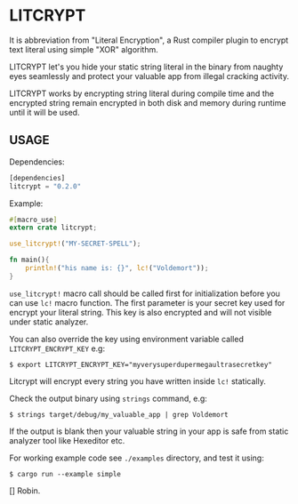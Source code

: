 LITCRYPT
===========

It is abbreviation from "Literal Encryption", a Rust compiler plugin to encrypt
text literal using simple "XOR" algorithm.

LITCRYPT let's you hide your static string literal in the binary from naughty eyes seamlessly
and protect your valuable app from illegal cracking activity.

LITCRYPT works by encrypting string literal during compile time and the encrypted
string remain encrypted in both disk and memory during runtime until it will be used.

USAGE
-----

Dependencies:

```rust
[dependencies]
litcrypt = "0.2.0"
```

Example:

```rust
#[macro_use]
extern crate litcrypt;

use_litcrypt!("MY-SECRET-SPELL");

fn main(){
    println!("his name is: {}", lc!("Voldemort"));
}
```

`use_litcrypt!` macro call should be called first for initialization before you can
use `lc!` macro function. The first parameter is your secret key used for encrypt your
literal string. This key is also encrypted and will not visible under static analyzer.

You can also override the key using environment variable called `LITCRYPT_ENCRYPT_KEY`
e.g:

    $ export LITCRYPT_ENCRYPT_KEY="myverysuperdupermegaultrasecretkey"

Litcrypt will encrypt every string you have written inside `lc!` statically.

Check the output binary using `strings` command, e.g:

    $ strings target/debug/my_valuable_app | grep Voldemort

If the output is blank then your valuable string in your app is safe from static analyzer tool
like Hexeditor etc.

For working example code see `./examples` directory, and test it using:

    $ cargo run --example simple

[] Robin.

